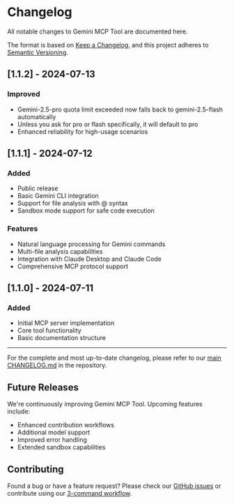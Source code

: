 # Changelog

All notable changes to Gemini MCP Tool are documented here.

The format is based on [Keep a Changelog](https://keepachangelog.com/en/1.0.0/), and this project adheres to [Semantic Versioning](https://semver.org/spec/v2.0.0.html).

## [1.1.2] - 2024-07-13

### Improved
- Gemini-2.5-pro quota limit exceeded now falls back to gemini-2.5-flash automatically
- Unless you ask for pro or flash specifically, it will default to pro
- Enhanced reliability for high-usage scenarios

## [1.1.1] - 2024-07-12

### Added
- Public release
- Basic Gemini CLI integration
- Support for file analysis with @ syntax
- Sandbox mode support for safe code execution

### Features
- Natural language processing for Gemini commands
- Multi-file analysis capabilities  
- Integration with Claude Desktop and Claude Code
- Comprehensive MCP protocol support

## [1.1.0] - 2024-07-11

### Added
- Initial MCP server implementation
- Core tool functionality
- Basic documentation structure

---

For the complete and most up-to-date changelog, please refer to our [main CHANGELOG.md](https://github.com/jamubc/gemini-mcp-tool/blob/main/CHANGELOG.md) in the repository.

## Future Releases

We're continuously improving Gemini MCP Tool. Upcoming features include:
- Enhanced contribution workflows
- Additional model support
- Improved error handling
- Extended sandbox capabilities

## Contributing

Found a bug or have a feature request? Please check our [GitHub issues](https://github.com/jamubc/gemini-mcp-tool/issues) or contribute using our [3-command workflow](/contributing/quick-start).